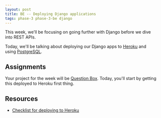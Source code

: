 ```yaml
---
layout: post
title: BE -- Deploying Django applications
tags: phase-3 phase-3-be django
---
```


This week, we'll be focusing on going further with Django before we dive into REST APIs.

Today, we'll be talking about deploying our Django apps to [Heroku](https://www.heroku.com/) and using [PostgreSQL](https://www.postgresql.org/).

## Assignments

Your project for the week will be [Question Box](https://classroom.github.com/a/UjBd0LQH). Today, you'll start by getting this deployed to Heroku first thing.

## Resources

- [Checklist for deploying to Heroku](https://github.com/momentumlearn/student-resources/blob/main/articles/deploy-django-to-heroku.md)


